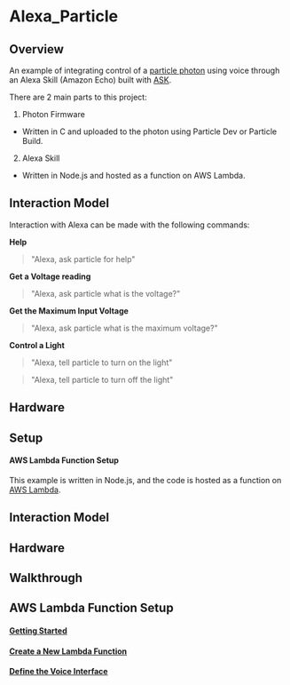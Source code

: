 # Alexa_Particle

## Overview
An example of integrating control of a [particle photon](https://docs.particle.io/datasheets/photon-datasheet/) using voice through an Alexa Skill (Amazon Echo) built with [ASK](https://developer.amazon.com/appsandservices/solutions/alexa/alexa-skills-kit).

There are 2 main parts to this project:

1) Photon Firmware
* Written in C and uploaded to the photon using Particle Dev or
Particle Build.

2) Alexa Skill
* Written in Node.js and hosted as a function on AWS Lambda.

## Interaction Model

Interaction with Alexa can be made with the following commands:

**Help**
>"Alexa, ask particle for help"

**Get a Voltage reading**
>"Alexa, ask particle what is the voltage?"

**Get the Maximum Input Voltage**
>"Alexa, ask particle what is the maximum voltage?"

**Control a Light**
>"Alexa, tell particle to turn on the light"

>"Alexa, tell particle to turn off the light"

## Hardware

## Setup
#### AWS Lambda Function Setup

This example is written in Node.js, and the code is hosted as a function on [AWS Lambda](https://aws.amazon.com/lambda/).

## Interaction Model

## Hardware

## Walkthrough

## AWS Lambda Function Setup

#### [Getting Started](https://developer.amazon.com/public/solutions/alexa/alexa-skills-kit/getting-started-guide)

#### [Create a New Lambda Function](https://developer.amazon.com/public/solutions/alexa/alexa-skills-kit/docs/developing-an-alexa-skill-as-a-lambda-function)

#### [Define the Voice Interface](https://developer.amazon.com/public/solutions/alexa/alexa-skills-kit/docs/defining-the-voice-interface)
